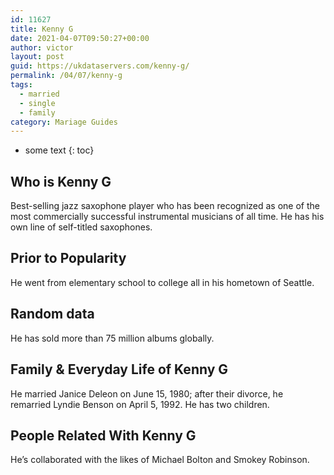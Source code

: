 ```yaml
---
id: 11627
title: Kenny G
date: 2021-04-07T09:50:27+00:00
author: victor
layout: post
guid: https://ukdataservers.com/kenny-g/
permalink: /04/07/kenny-g  
tags:
  - married
  - single
  - family
category: Mariage Guides
---
```


* some text
{: toc}


## Who is Kenny G



Best-selling jazz saxophone player who has been recognized as one of the most commercially successful instrumental musicians of all time. He has his own line of self-titled saxophones.

                
                
                
## Prior to Popularity



He went from elementary school to college all in his hometown of Seattle.

                
                
                
## Random data



He has sold more than 75 million albums globally.

                
                
                
## Family & Everyday Life of Kenny G



He married Janice Deleon on June 15, 1980; after their divorce, he remarried Lyndie Benson on April 5, 1992. He has two children. 

                
                
                
## People Related With Kenny G



He&#8217;s collaborated with the likes of Michael Bolton and Smokey Robinson.

                
              
            
          
          
          